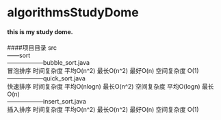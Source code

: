 # algorithmsStudyDome
#### this is my study dome.
####项目目录
src        
——sort  
——————bubble_sort.java      
冒泡排序 时间复杂度 平均O(n^2) 最长O(n^2) 最好O(n) 空间复杂度 O(1)                  
——————quick_sort.java           
快速排序 时间复杂度 平均O(nlogn) 最长O(n^2)  空间复杂度 平均O(logn) 最长O(n)          
——————insert_sort.java          
插入排序 时间复杂度 平均O(n^2) 最长O(n^2) 最好O(n)  空间复杂度 O(1)           
